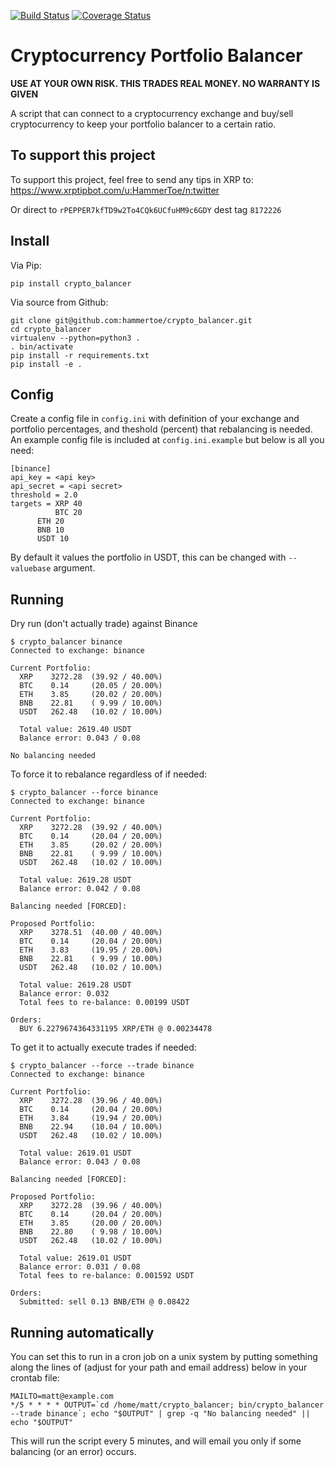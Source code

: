 [![Build Status](https://travis-ci.org/hammertoe/crypto_balancer.svg?branch=master)](https://travis-ci.org/hammertoe/crypto_balancer) [![Coverage Status](https://coveralls.io/repos/github/hammertoe/crypto_balancer/badge.svg?branch=master)](https://coveralls.io/github/hammertoe/crypto_balancer?branch=master)

# Cryptocurrency Portfolio Balancer

**USE AT YOUR OWN RISK. THIS TRADES REAL MONEY. NO WARRANTY IS GIVEN**

A script that can connect to a cryptocurrency exchange and buy/sell cryptocurrency to keep your portfolio balancer to a certain ratio.

## To support this project

To support this project, feel free to send any tips in XRP to:
https://www.xrptipbot.com/u:HammerToe/n:twitter

Or direct to `rPEPPER7kfTD9w2To4CQk6UCfuHM9c6GDY` dest tag `8172226`

## Install

Via Pip:
```
pip install crypto_balancer
```

Via source from Github:

```
git clone git@github.com:hammertoe/crypto_balancer.git
cd crypto_balancer
virtualenv --python=python3 .
. bin/activate
pip install -r requirements.txt
pip install -e .
```

## Config
Create a config file in `config.ini` with definition of your exchange and portfolio percentages, and theshold (percent) that rebalancing is needed.
An example config file is included at `config.ini.example` but below is all you need:

```
[binance]
api_key = <api key>
api_secret = <api secret>
threshold = 2.0
targets = XRP 40
          BTC 20
	  ETH 20
	  BNB 10
	  USDT 10
```

By default it values the portfolio in USDT, this can be changed with `--valuebase` argument.

## Running

Dry run (don't actually trade) against Binance
```
$ crypto_balancer binance
Connected to exchange: binance

Current Portfolio:
  XRP    3272.28  (39.92 / 40.00%)
  BTC    0.14     (20.05 / 20.00%)
  ETH    3.85     (20.02 / 20.00%)
  BNB    22.81    ( 9.99 / 10.00%)
  USDT   262.48   (10.02 / 10.00%)

  Total value: 2619.40 USDT
  Balance error: 0.043 / 0.08

No balancing needed
```

To force it to rebalance regardless of if needed:
```
$ crypto_balancer --force binance
Connected to exchange: binance

Current Portfolio:
  XRP    3272.28  (39.92 / 40.00%)
  BTC    0.14     (20.04 / 20.00%)
  ETH    3.85     (20.02 / 20.00%)
  BNB    22.81    ( 9.99 / 10.00%)
  USDT   262.48   (10.02 / 10.00%)

  Total value: 2619.28 USDT
  Balance error: 0.042 / 0.08

Balancing needed [FORCED]:

Proposed Portfolio:
  XRP    3278.51  (40.00 / 40.00%)
  BTC    0.14     (20.04 / 20.00%)
  ETH    3.83     (19.95 / 20.00%)
  BNB    22.81    ( 9.99 / 10.00%)
  USDT   262.48   (10.02 / 10.00%)

  Total value: 2619.28 USDT
  Balance error: 0.032
  Total fees to re-balance: 0.00199 USDT

Orders:
  BUY 6.2279674364331195 XRP/ETH @ 0.00234478
```

To get it to actually execute trades if needed:

```
$ crypto_balancer --force --trade binance
Connected to exchange: binance

Current Portfolio:
  XRP    3272.28  (39.96 / 40.00%)
  BTC    0.14     (20.04 / 20.00%)
  ETH    3.84     (19.94 / 20.00%)
  BNB    22.94    (10.04 / 10.00%)
  USDT   262.48   (10.02 / 10.00%)

  Total value: 2619.01 USDT
  Balance error: 0.043 / 0.08

Balancing needed [FORCED]:

Proposed Portfolio:
  XRP    3272.28  (39.96 / 40.00%)
  BTC    0.14     (20.04 / 20.00%)
  ETH    3.85     (20.00 / 20.00%)
  BNB    22.80    ( 9.98 / 10.00%)
  USDT   262.48   (10.02 / 10.00%)

  Total value: 2619.01 USDT
  Balance error: 0.031 / 0.08
  Total fees to re-balance: 0.001592 USDT

Orders:
  Submitted: sell 0.13 BNB/ETH @ 0.08422
```

## Running automatically

You can set this to run in a cron job on a unix system by putting something along the lines of (adjust for your path and email address) below
in your crontab file:

```
MAILTO=matt@example.com
*/5 * * * * OUTPUT=`cd /home/matt/crypto_balancer; bin/crypto_balancer --trade binance`; echo "$OUTPUT" | grep -q "No balancing needed" || echo "$OUTPUT"
```

This will run the script every 5 minutes, and will email you only if some balancing (or an error) occurs.

